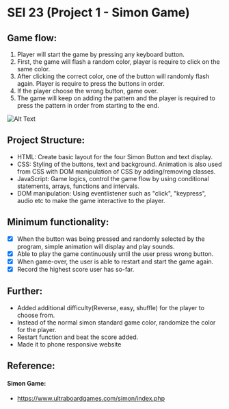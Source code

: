 # SEI 23 (Project 1 - Simon Game)

## Game flow:
1. Player will start the game by pressing any keyboard button.
2. First, the game will flash a random color, player is require to click on the same color. 
3. After clicking the correct color, one of the button will randomly flash again. Player is require to press the buttons in order.
4. If the player choose the wrong button, game over.
5. The game will keep on adding the pattern and the player is required to press the pattern in order from starting to the end.

![Alt Text](https://media.giphy.com/media/ZEaGW1h33vmjJii3xt/giphy.gif)

## Project Structure:
- HTML: Create basic layout for the four Simon Button and text display.
- CSS: Styling of the buttons, text and background. Animation is also used from CSS with DOM manipulation of CSS by adding/removing classes.
- JavaScript: Game logics, control the game flow by using conditional statements, arrays, functions and intervals.
- DOM manipulation: Using eventlistener such as "click", "keypress", audio etc to make the game interactive to the player.

## Minimum functionality:
- [x] When the button was being pressed and randomly selected by the program, simple animation will display and play sounds. 
- [x] Able to play the game continuously until the user press wrong button.
- [x] When game-over, the user is able to restart and start the game again.
- [x] Record the highest score user has so-far.

## Further:
- Added additional difficulty(Reverse, easy, shuffle) for the player to choose from.
- Instead of the normal simon standard game color, randomize the color for the player.
- Restart function and beat the score added.
- Made it to phone responsive website

## Reference: 
#### Simon Game: 
- https://www.ultraboardgames.com/simon/index.php
